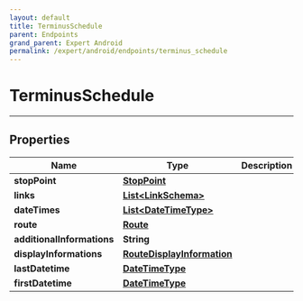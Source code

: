 ```yaml
---
layout: default
title: TerminusSchedule
parent: Endpoints
grand_parent: Expert Android
permalink: /expert/android/endpoints/terminus_schedule
---
```


# TerminusSchedule

---

## Properties

| Name | Type | Description | Notes
| ------------ | ------------- | ------------- | -------------
**stopPoint** | [**StopPoint**](/navitia_sdk_docs/expert/android/endpoints/stop_point) |  |  [optional]
**links** | [**List&lt;LinkSchema&gt;**](/navitia_sdk_docs/expert/android/endpoints/link_schema) |  |  [optional]
**dateTimes** | [**List&lt;DateTimeType&gt;**](/navitia_sdk_docs/expert/android/endpoints/date_time_type) |  | 
**route** | [**Route**](/navitia_sdk_docs/expert/android/endpoints/route) |  |  [optional]
**additionalInformations** | **String** |  | 
**displayInformations** | [**RouteDisplayInformation**](RouteDisplayInformation.md) |  |  [optional]
**lastDatetime** | [**DateTimeType**](/navitia_sdk_docs/expert/android/endpoints/date_time_type) |  |  [optional]
**firstDatetime** | [**DateTimeType**](/navitia_sdk_docs/expert/android/endpoints/date_time_type) |  |  [optional]



